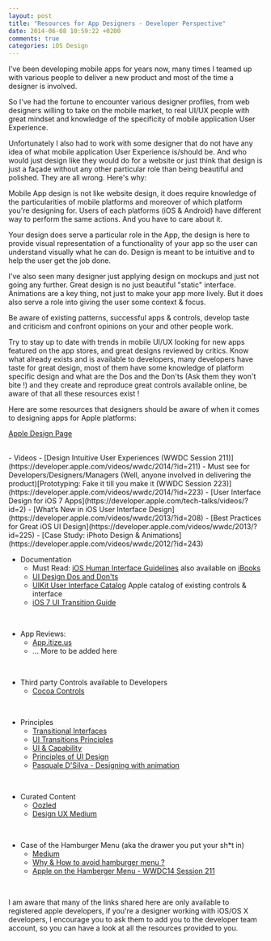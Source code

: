 ```yaml
---
layout: post
title: "Resources for App Designers - Developer Perspective"
date: 2014-06-08 10:59:22 +0200
comments: true
categories: iOS Design
---
```


I've been developing mobile apps for years now, many times I teamed up with
various people to deliver a new product and most of the time a designer is
involved.

So I've had the fortune to encounter various designer profiles, from web
designers willing to take on the mobile market, to real UI/UX people with great
mindset and knowledge of the specificity of mobile application User Experience.

Unfortunately I also had to work with some designer that do not have any idea of
what mobile application User Experience is/should be. And who would just design
like they would do for a website or just think that design is just a façade
without any other particular role than being beautiful and polished. They are
all wrong. Here's why:

<!--more-->

Mobile App design is not like website design, it does require knowledge of the
particularities of mobile platforms and moreover of which platform you're
designing for. Users of each platforms (iOS & Android) have different way to
perform the same actions. And you have to care about it.

Your design does serve a particular role in the App, the design is here to
provide visual representation of a functionality of your app so the user can
understand visually what he can do. Design is meant to be intuitive and to help
the user get the job done.

I've also seen many designer just applying design on mockups and just not going
any further. Great design is no just beautiful "static" interface. Animations
are a key thing, not just to make your app more lively. But it does also serve a
role into giving the user some context & focus.

Be aware of existing patterns, successful apps & controls, develop taste and
criticism and confront opinions on your and other people work.

Try to stay up to date with trends in mobile UI/UX looking for new apps
featured on the app stores, and great designs reviewed by critics.
Know what already exists and is available to developers, many developers have
taste for great design, most of them have some knowledge of platform specific
design and what are the Dos and the Don'ts (Ask them they won't bite !) and they
create and reproduce great controls available online, be aware of that all these
resources exist !

Here are some resources that designers should be aware of when it comes to
designing apps for Apple platforms:

[Apple Design Page](https://developer.apple.com/design/)

<br/>
- Videos
  - [Design Intuitive User Experiences (WWDC Session 211)](https://developer.apple.com/videos/wwdc/2014/?id=211)
  - Must see for Developers/Designers/Managers (Well, anyone involved in delivering the product)[Prototyping: Fake it till you make it (WWDC Session 223)](https://developer.apple.com/videos/wwdc/2014/?id=223)
  - [User Interface Design for iOS 7 Apps](https://developer.apple.com/tech-talks/videos/?id=2)
  - [What’s New in iOS User Interface Design](https://developer.apple.com/videos/wwdc/2013/?id=208)
  - [Best Practices for Great iOS UI Design](https://developer.apple.com/videos/wwdc/2013/?id=225)
  - [Case Study: iPhoto Design & Animations](https://developer.apple.com/videos/wwdc/2012/?id=243)
<br/>


- Documentation
  - Must Read: [iOS Human Interface Guidelines](https://developer.apple.com/library/ios/documentation/UserExperience/Conceptual/MobileHIG/) also available on [iBooks](https://itunes.apple.com/us/book/ios-human-interface-guidelines/id877942287?mt=11)
  - [UI Design Dos and Don'ts](https://developer.apple.com/design/tips/)
  - [UIKit User Interface Catalog](https://developer.apple.com/library/ios/documentation/UserExperience/Conceptual/UIKitUICatalog/)
  Apple catalog of existing controls & interface
  - [iOS 7 UI Transition Guide](https://developer.apple.com/library/ios/documentation/UserExperience/Conceptual/TransitionGuide/)
<br/>


- App Reviews:
  - [App.itize.us](http://app.itize.us)
  - ... More to be added here
<br/>


- Third party Controls available to Developers
  - [Cocoa Controls](https://www.cocoacontrols.com)
<br/>


- Principles
  - [Transitional Interfaces](https://medium.com/design-ux/926eb80d64e3)
  - [UI Transitions Principles](http://www.ui-transitions.com/#home)
  - [UI & Capability](http://feltpresence.com/articles/18-ui-and-capability/)
  - [Principles of UI Design](http://bokardo.com/principles-of-user-interface-design/)
  - [Pasquale D'Silva - Designing with animation](http://www.youtube.com/watch?v=TMe0WnkF1Lc&feature=share&list=UURx1y52pfeMwbuer9Vh2u-A&index=28)
<br/>


- Curated Content
  - [Oozled](http://oozled.com)
  - [Design UX Medium](https://medium.com/design-ux)
<br/>


- Case of the Hamburger Menu (aka the drawer you put your sh*t in)
  - [Medium](https://medium.com/ux-ui-design/state-of-the-hamburger-buttons-fc49797af27a)
  - [Why & How to avoid hamburger menu ?](http://lmjabreu.com/post/why-and-how-to-avoid-hamburger-menus/)
  - [Apple on the Hamberger Menu - WWDC14 Session 211](https://developer.apple.com/videos/wwdc/2014/?id=211)
<br/>

I am aware that many of the links shared here are only available to registered
apple developers, if you're a designer working with iOS/OS X developers, I
encourage you to ask them to add you to the developer team account, so you can
have a look at all the resources provided to you.
